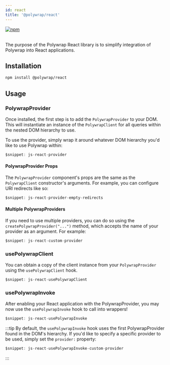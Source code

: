 ```yaml
---
id: react
title: '@polywrap/react'
---
```


<a href="https://www.npmjs.com/package/@polywrap/react" target="_blank" rel="noopener noreferrer">
<img src="https://img.shields.io/npm/v/@polywrap/react.svg" alt="npm"/>
</a>

<br/>
<br/>

The purpose of the Polywrap React library is to simplify integration of Polywrap into React applications.

## Installation

```bash
npm install @polywrap/react
```

## Usage

### **PolywrapProvider**

Once installed, the first step is to add the `PolywrapProvider` to your DOM. This will instantiate an instance of the `PolywrapClient` for all queries within the nested DOM hierarchy to use.

To use the provider, simply wrap it around whatever DOM hierarchy you'd like to use Polywrap within:

```jsx
$snippet: js-react-provider
```

#### **PolywrapProvider Props**

The `PolywrapProvider` component's props are the same as the `PolywrapClient` constructor's arguments. For example, you can configure URI redirects like so:

```jsx
$snippet: js-react-provider-empty-redirects
```

#### **Multiple PolywrapProviders**

If you need to use multiple providers, you can do so using the `createPolywrapProvider("...")` method, which accepts the name of your provider as an argument. For example:

```jsx
$snippet: js-react-custom-provider
```

### **usePolywrapClient**

You can obtain a copy of the client instance from your `PolywrapProvider` using the `usePolywrapClient` hook.

```jsx
$snippet: js-react-usePolywrapClient
```

### **usePolywrapInvoke**

After enabling your React application with the PolywrapProvider, you may now use the `usePolywrapInvoke` hook to call into wrappers!

```jsx
$snippet: js-react-usePolywrapInvoke
```

:::tip
By default, the `usePolywrapInvoke` hook uses the first PolywrapProvider found in the DOM's hierarchy. If you'd like to specify a specific provider to be used, simply set the `provider:` property:

```jsx
$snippet: js-react-usePolywrapInvoke-custom-provider
```
:::

